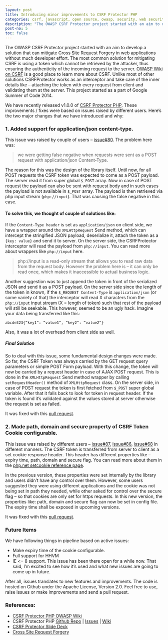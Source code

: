 ```yaml
---
layout: post
title: Introducing minor improvements to CSRF Protector PHP
categories: csrf, javascript, open source, owasp, security, web security, php
description: "The OWASP CSRF Protector project started with an aim to develop a solution that can mitigate Cross Site Request Forgery in web applications without much developer effort. We have recently released v1.0.0 of CSRF Protector PHP. These improvements / fixes were based on issues raised by different users. Here’s the two major changes that we have introduced and why:<ol><li>Added support for application/json content-type.</li><li>Made path, domain and secure property of CSRF Token Cookie configurable.</li></ol>"
post-no: 5
toc: false
---
```

The OWASP CSRF Protector project started with an aim to develop a solution that can mitigate Cross Site Request Forgery in web applications without much developer effort. The most common solution for mitigating CSRF is using a token which cannot be retrieved by the attacker, thus ensuring the authenticity of the incoming request to the server. [OWASP Wiki on CSRF](https://www.owasp.org/index.php/Cross-Site_Request_Forgery_(CSRF)) is a good place to learn more about CSRF. Unlike most of other solutions CSRFProtector works as an interceptor and take care of the inner details like – attaching the token with every request from client and validating them at the server. This project started as a part of Google Summer of Code 2014.

We have recently released v1.0.0 of [CSRF Protector PHP](https://github.com/mebjas/CSRF-Protector-PHP). These improvements / fixes were based on issues raised by different users. Here’s the two major changes that we have introduced and why:

### 1. Added support for application/json content-type.
This issue was raised by couple of users – [issue#80](https://github.com/mebjas/CSRF-Protector-PHP/issues/80). The problem here was:
> we were getting false negative when requests were sent as a POST request with application/json Content-Type.

The reason for this was the design of the library itself. Until now, for all POST requests the CSRF token was expected to come as a POST payload. The server read it from super global `$_POST` array. Now in case of POST request the payload can also be sent with request body and in such cases the payload is not available in `$_POST` array. The payload is then retrieved via php input stream (`php://input`). That was causing the false negative in this case.

#### To solve this, we thought of couple of solutions like:
If the `Content-Type header` is set as `application/json` on client side, we have a wrapper around the `XMLHttpRequest` Send method, which can intercept the stringified JSON payload, deserialize it, attach the token as a `{key: value}` and send it to server. On the server side, the CSRFProtector interceptor will read the payload from `php://input`. You can read more about wrappers like `php://input` here.

> php://input is a read-only stream that allows you to read raw data from the request body. However the problem here is – it can only be read once, which makes it inaccessible to actual business logic.

Another suggestion was to just append the token in front of the serialized JSON and send it as a POST payload. On the server side since the length of the token in known, if the `$_REQUEST Content-Type` is `application/json` (or some variety of that) the interceptor will read X characters from the `php://input` input stream (X = length of token) such that rest of the payload will still be seekable. This however, seemed to be an ugly hack. Imagine your data being transferred like this:

```
abcde323{“key1”: “value1”, “key2”: “value2”}
```

Also, it was a lot of overhead from client side as well.

##### Final Solution
So to deal with this issue, some fundamental design changes were made. So far, the CSRF Token was always carried by the GET request query parameters or simple POST Form payload. With this change, the token will now be carried by a request header in case of AJAX POST request. This is done in the `XMLHttpRequest` Send method wrapper by calling `setRequestHeader()` method of `XMLHttpRequest` class. On the server side, in case of POST request the token is first fetched from `$_POST` super global variable. After that it falls back to look for token in request header. If the token is found it’s validated against the values stored at server otherwise the request is set as failed.

It was fixed with this [pull request](https://github.com/mebjas/CSRF-Protector-PHP/pull/88).

### 2. Made path, domain and secure property of CSRF Token Cookie configurable.

This issue was raised by different users – [issue#87](https://github.com/mebjas/CSRF-Protector-PHP/issues/87), [issue#86](https://github.com/mebjas/CSRF-Protector-PHP/issues/86), [issue#68](https://github.com/mebjas/CSRF-Protector-PHP/issues/68) in different manners. The CSRF token is transferred from server to client as a set cookie response header. This header has different properties like – expiry time, path, domain and secure flag. You can read more about them in the [php.net setcookie reference page](http://php.net/manual/en/function.setcookie.php).

In the previous version, these properties were set internally by the library and users didn’t have any control over them. However, some users suggested they were using different applications and the cookie was not being set in path they needed, while other asked for control over the secure flag – so that cookies are only set for https requests. In this new version, the properties like: path, domain and secure flag can now be set in config file. The expiry time shall be exposed in upcoming versions.

It was fixed with this [pull request](https://github.com/mebjas/CSRF-Protector-PHP/pull/89).

### Future Items
We have following things in pipeline based on active issues:

 - Make expiry time of the cookie configurable.
 - Full support for HHVM
 - IE <= 8 support. This issue has been there open for a while now.
That said, I’m excited to see how it’s used and what new issues are going to come up in future.

After all, issues translates to new features and improvements. The code is hosted on Github under the Apache License, Version 2.0. Feel free to use, raise issues or make improvements and send a pull request.

### References:
 - [CSRF Protector PHP OWASP Wiki](https://www.owasp.org/index.php/CSRFProtector_Project)
 - CSRF Protector PHP [Github Repo](https://github.com/mebjas/CSRF-Protector-PHP) | [Issues](https://github.com/mebjas/CSRF-Protector-PHP/issues) | [Wiki](https://github.com/mebjas/CSRF-Protector-PHP/wiki)
 - [CSRF Protector Slide Deck](https://www.slideshare.net/MinhazAv/csrf-protector)
 - [Cross Site Request Forgery](https://www.owasp.org/index.php/Cross-Site_Request_Forgery_(CSRF))



